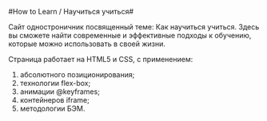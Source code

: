 #How to Learn / Научиться учиться#

Сайт одностроничник посвященный теме: Как научиться учиться.
Здесь вы сможете найти современные и эффективные подходы к обучению,
которые можно использовать в своей жизни.

Страница работает на HTML5 и CSS, с применением:
1. абсолютного позиционирования;
2. технологии flex-box;
3. анимации @keyframes;
4. контейнеров iframe;
5. методологии БЭМ.

